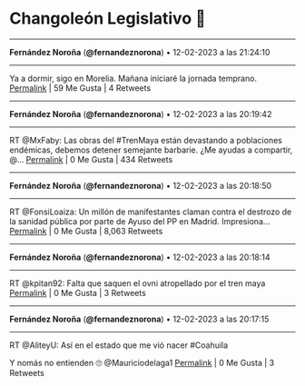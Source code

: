 # Changoleón Legislativo 🙈
*****
**Fernández Noroña** (**@fernandeznorona**) • 12-02-2023 a las 21:24:10
*****
Ya a dormir, sigo en Morelia. Mañana iniciaré la jornada temprano.
[Permalink](https://twitter.com/fernandeznorona/status/1625002871635980289) | 59 Me Gusta | 4 Retweets
*****
**Fernández Noroña** (**@fernandeznorona**) • 12-02-2023 a las 20:19:42
*****
RT @MxFaby: Las obras del #TrenMaya están devastando a poblaciones endémicas, debemos detener semejante barbarie. ¿Me ayudas a compartir, @…
[Permalink](https://twitter.com/fernandeznorona/status/1624986647761764354) | 0 Me Gusta | 434 Retweets
*****
**Fernández Noroña** (**@fernandeznorona**) • 12-02-2023 a las 20:18:50
*****
RT @FonsiLoaiza: Un millón de manifestantes claman contra el destrozo de la sanidad pública por parte de Ayuso del PP en Madrid. Impresiona…
[Permalink](https://twitter.com/fernandeznorona/status/1624986432564523009) | 0 Me Gusta | 8,063 Retweets
*****
**Fernández Noroña** (**@fernandeznorona**) • 12-02-2023 a las 20:18:14
*****
RT @kpitan92: Falta que saquen el ovni atropellado por el tren maya
[Permalink](https://twitter.com/fernandeznorona/status/1624986279157850114) | 0 Me Gusta | 3 Retweets
*****
**Fernández Noroña** (**@fernandeznorona**) • 12-02-2023 a las 20:17:15
*****
RT @AliteyU: Así en el estado que me vió nacer #Coahuila 


Y nomás no entienden 🙄
@Mauriciodelaga1
[Permalink](https://twitter.com/fernandeznorona/status/1624986031492591617) | 0 Me Gusta | 3 Retweets